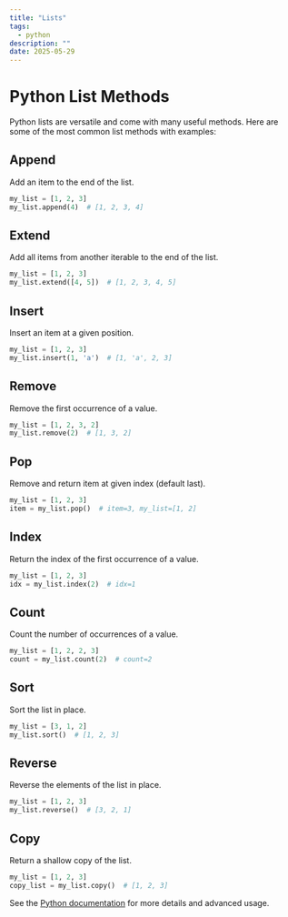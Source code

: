 ```yaml
---
title: "Lists"
tags:
  - python
description: ""
date: 2025-05-29
---
```


# Python List Methods

Python lists are versatile and come with many useful methods. Here are some of the most common list methods with examples:

## Append
Add an item to the end of the list.
```python
my_list = [1, 2, 3]
my_list.append(4)  # [1, 2, 3, 4]
```

## Extend
Add all items from another iterable to the end of the list.
```python
my_list = [1, 2, 3]
my_list.extend([4, 5])  # [1, 2, 3, 4, 5]
```

## Insert
Insert an item at a given position.
```python
my_list = [1, 2, 3]
my_list.insert(1, 'a')  # [1, 'a', 2, 3]
```

## Remove
Remove the first occurrence of a value.
```python
my_list = [1, 2, 3, 2]
my_list.remove(2)  # [1, 3, 2]
```

## Pop
Remove and return item at given index (default last).
```python
my_list = [1, 2, 3]
item = my_list.pop()  # item=3, my_list=[1, 2]
```

## Index
Return the index of the first occurrence of a value.
```python
my_list = [1, 2, 3]
idx = my_list.index(2)  # idx=1
```

## Count
Count the number of occurrences of a value.
```python
my_list = [1, 2, 2, 3]
count = my_list.count(2)  # count=2
```

## Sort
Sort the list in place.
```python
my_list = [3, 1, 2]
my_list.sort()  # [1, 2, 3]
```

## Reverse
Reverse the elements of the list in place.
```python
my_list = [1, 2, 3]
my_list.reverse()  # [3, 2, 1]
```

## Copy
Return a shallow copy of the list.
```python
my_list = [1, 2, 3]
copy_list = my_list.copy()  # [1, 2, 3]
```

See the [Python documentation](https://docs.python.org/3/tutorial/datastructures.html#more-on-lists) for more details and advanced usage.
